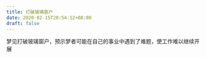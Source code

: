 ```yaml
---
title: 打破玻璃窗户
date: 2020-02-15T20:54:12+08:00
draft: false
---
```


梦见打破玻璃窗户，预示梦者可能在自己的事业中遇到了难题，使工作难以继续开展